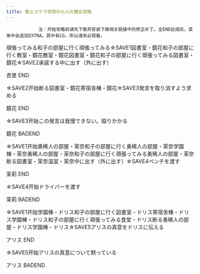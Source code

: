 ```yaml
---
title: 聖エステラ学院の七人の魔女攻略
---
```


                注：开始攻略前请先下载并安装下面相关链接中的修正补丁。全END达成后，菜单中会追加EXTRA，其中有CG，所以请务必观看。

頑張ってみる和子の部屋に行く頑張ってみる☆SAVE1図書室・鏡花和子の部屋に行く教室・鏡花教室・鏡花図書室・鏡花和子の部屋に行く頑張ってみる図書室・鏡花☆SAVE2承諾する中に出す（外に出す）

杏里 END

☆SAVE2开始断る図書室・鏡花寄宿舎棟・鏡花☆SAVE3発言を取り消すよう求める

鏡花 END

☆SAVE3开始この発言は我慢できない。殴りかかる

鏡花 BADEND

☆SAVE1开始勇稀人の部屋・茉奈和子の部屋に行く勇稀人の部屋・茉奈学園棟・茉奈勇稀人の部屋・茉奈和子の部屋に行く頑張ってみる勇稀人の部屋・茉奈断る図書室・茉奈温室・茉奈中に出す（外に出す）☆SAVE4ペンチを渡す

茉莉 END

☆SAVE4开始ドライバーを渡す

茉莉 BADEND

☆SAVE1开始学園棟・ドリス和子の部屋に行く図書室・ドリス寄宿舎棟・ドリス学園棟・ドリス和子の部屋に行く頑張ってみる食堂・ドリス断る勇稀人の部屋・ドリス学園棟・ドリス☆SAVE5アリスの真意をドリスに伝える

アリス END

☆SAVE5开始アリスの真意について黙っている

アリス BADEND


              
